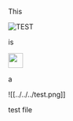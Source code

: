This

![TEST](../../../test.png "picgo logo")

is

<img src="../../../test.png" style="width:30px">

a

<!-- obsidian format -->
![[../../../test.png]] 


test file